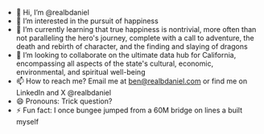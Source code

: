 - 👋 Hi, I’m @realbdaniel
- 👀 I’m interested in the pursuit of happiness
- 🌱 I’m currently learning that true happiness is nontrivial, more often than not paralleling the hero's journey, complete with a call to adventure, the death and rebirth of character, and the finding and slaying of dragons
- 💞️ I’m looking to collaborate on the ultimate data hub for California, encompassing all aspects of the state's cultural, economic, environmental, and spiritual well-being 
- 📫 How to reach me? Email me at ben@realbdaniel.com or find me on LinkedIn and X @realbdaniel
- 😄 Pronouns: Trick question?
- ⚡ Fun fact: I once bungee jumped from a 60M bridge on lines a built myself 

<!---
realbdaniel/realbdaniel is a ✨ special ✨ repository because its `README.md` (this file) appears on your GitHub profile.
You can click the Preview link to take a look at your changes.
--->
